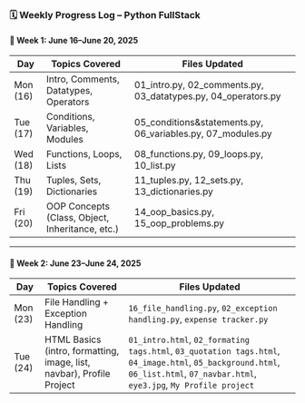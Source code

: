 ### 🗓️ Weekly Progress Log – Python FullStack

#### 📅 Week 1: June 16–June 20, 2025

| Day      | Topics Covered                                  | Files Updated                                                     |
| -------- | ----------------------------------------------- | ----------------------------------------------------------------- |
| Mon (16) | Intro, Comments, Datatypes, Operators           | 01\_intro.py, 02\_comments.py, 03\_datatypes.py, 04\_operators.py |
| Tue (17) | Conditions, Variables, Modules                  | 05\_conditions\&statements.py, 06\_variables.py, 07\_modules.py   |
| Wed (18) | Functions, Loops, Lists                         | 08\_functions.py, 09\_loops.py, 10\_list.py                       |
| Thu (19) | Tuples, Sets, Dictionaries                      | 11\_tuples.py, 12\_sets.py, 13\_dictionaries.py                   |
| Fri (20) | OOP Concepts (Class, Object, Inheritance, etc.) | 14\_oop\_basics.py, 15\_oop\_problems.py                          |

---

#### 📅 Week 2: June 23–June 24, 2025

| Day      | Topics Covered                                                        | Files Updated                                                                                                                                                                              |
| -------- | --------------------------------------------------------------------- | ------------------------------------------------------------------------------------------------------------------------------------------------------------------------------------------ |
| Mon (23) | File Handling + Exception Handling                                    | `16_file_handling.py`, `02_exception handling.py`, `expense tracker.py`                                                                                                                    |
| Tue (24) | HTML Basics (intro, formatting, image, list, navbar), Profile Project | `01_intro.html`, `02_formating tags.html`, `03_quotation tags.html`, `04_image.html`, `05_background.html`, `06_list.html`, `07_navbar.html`, `eye3.jpg`, `My Profile project`  |

